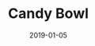 ---
title: Candy Bowl
date: 2019-01-05
tags:
  - bowl
mainImageFilename: candy_bowl_whitebg
mainImageTitle: Candy Bowl
---